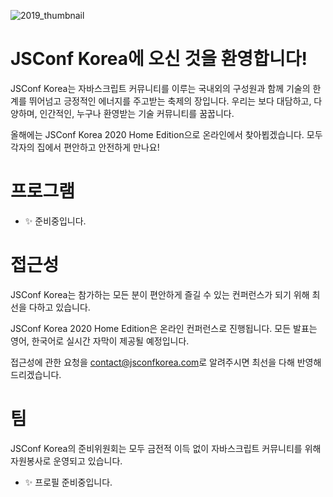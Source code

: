 ![2019_thumbnail](/images/2019_thumb.jpg)

# JSConf Korea에 오신 것을 환영합니다!

JSConf Korea는 자바스크립트 커뮤니티를 이루는 국내외의 구성원과 함께 기술의 한계를 뛰어넘고 긍정적인 에너지를 주고받는 축제의 장입니다. 우리는 보다 대담하고, 다양하며, 인간적인, 누구나 환영받는 기술 커뮤니티를 꿈꿉니다.

올해에는 JSConf Korea 2020 Home Edition으로 온라인에서 찾아뵙겠습니다. 모두 각자의 집에서 편안하고 안전하게 만나요!

# 프로그램

- ✨ 준비중입니다.

# 접근성

JSConf Korea는 참가하는 모든 분이 편안하게 즐길 수 있는 컨퍼런스가 되기 위해 최선을 다하고 있습니다.

JSConf Korea 2020 Home Edition은 온라인 컨퍼런스로 진행됩니다. 모든 발표는 영어, 한국어로 실시간 자막이 제공될 예정입니다.

접근성에 관한 요청을 [contact@jsconfkorea.com](mailto:contact@jsconfkorea.com)로 알려주시면 최선을 다해 반영해드리겠습니다.

# 팀

JSConf Korea의 준비위원회는 모두 금전적 이득 없이 자바스크립트 커뮤니티를 위해 자원봉사로 운영되고 있습니다.

- ✨ 프로필 준비중입니다.
